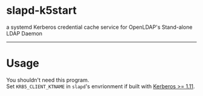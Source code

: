 # slapd-k5start
a systemd Kerberos credential cache service for OpenLDAP's Stand-alone LDAP Daemon

---
# Usage
You shouldn't need this program.  
Set `KRB5_CLIENT_KTNAME` in `slapd`'s envrionment if built with [Kerberos >= 1.11](https://web.mit.edu/kerberos/krb5-1.11/).
